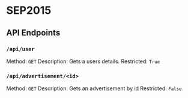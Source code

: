 # SEP2015

## API Endpoints

### `/api/user`

Method: `GET`
Description: Gets a users details.
Restricted: `True`

### `/api/advertisement/<id>`

Method: `GET`
Description: Gets an advertisement by id
Restricted: `False`